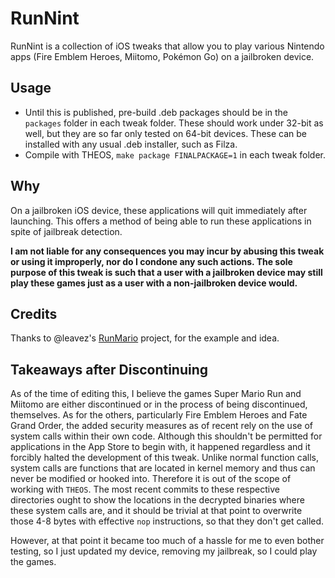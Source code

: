 # RunNint

RunNint is a collection of iOS tweaks that allow you to play various Nintendo apps (Fire Emblem Heroes, Miitomo, Pokémon Go) on a jailbroken device.

## Usage

- Until this is published, pre-build .deb packages should be in the `packages` folder in each tweak folder. These should work under 32-bit as well, but they are so far only tested on 64-bit devices. These can be installed with any usual .deb installer, such as Filza.
- Compile with THEOS, `make package FINALPACKAGE=1` in each tweak folder.

## Why
On a jailbroken iOS device, these applications will quit immediately after launching. This offers a method of being able to run these applications in spite of jailbreak detection. 

**I am not liable for any consequences you may incur by abusing this tweak or using it improperly, nor do I condone any such actions. The sole purpose of this tweak is such that a user with a jailbroken device may still play these games just as a user with a non-jailbroken device would.**

## Credits
Thanks to @leavez's [RunMario](https://github.com/leavez/RunMario) project, for the example and idea.

## Takeaways after Discontinuing
As of the time of editing this, I believe the games Super Mario Run and Miitomo are either discontinued or in the process of being discontinued, themselves. As for the others, particularly Fire Emblem Heroes and Fate Grand Order, the added security measures as of recent rely on the use of system calls within their own code. Although this shouldn't be permitted for applications in the App Store to begin with, it happened regardless and it forcibly halted the development of this tweak. Unlike normal function calls, system calls are functions that are located in kernel memory and thus can never be modified or hooked into. Therefore it is out of the scope of working with `THEOS`. The most recent commits to these respective directories ought to show the locations in the decrypted binaries where these system calls are, and it should be trivial at that point to overwrite those 4-8 bytes with effective `nop` instructions, so that they don't get called.

However, at that point it became too much of a hassle for me to even bother testing, so I just updated my device, removing my jailbreak, so I could play the games.
